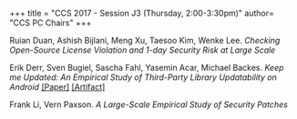+++
title = "CCS 2017 - Session J3 (Thursday, 2:00-3:30pm)"
author= "CCS PC Chairs"
+++
<p>
<p><div class="hanging">Ruian&nbsp;Duan, Ashish&nbsp;Bijlani, Meng&nbsp;Xu, Taesoo&nbsp;Kim, Wenke&nbsp;Lee. <em>Checking Open-Source License Violation and 1-day Security Risk at Large Scale</em></div></p>
<p><div class="hanging">Erik&nbsp;Derr, Sven&nbsp;Bugiel, Sascha&nbsp;Fahl, Yasemin&nbsp;Acar, Michael&nbsp;Backes. <em>Keep me Updated: An Empirical Study of Third-Party Library Updatability on Android</em> <a href="https://www.infsec.cs.uni-saarland.de/~derr/publications/pdfs/derr_ccs17.pdf">[Paper]</a> <a href="https://github.com/reddr/LibScout">[Artifact]</a></div></p>
<p><div class="hanging">Frank&nbsp;Li, Vern&nbsp;Paxson. <em>A Large-Scale Empirical Study of Security Patches</em></div></p>
